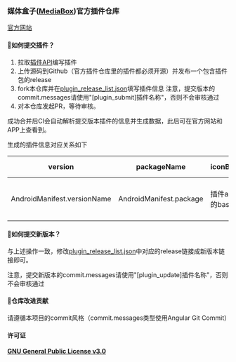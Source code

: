 ### 媒体盒子([MediaBox](https://github.com/RyensX/MediaBox))官方插件仓库

[官方网站](https://ryensx.github.io/MediaBoxPluginRepository/)

#### 👏如何提交插件？

1. 拉取[插件API](https://github.com/RyensX/MediaBoxPlugin)编写插件
2. 上传源码到Github（官方插件仓库里的插件都必须开源）并发布一个包含插件包的release
3. fork本仓库并在[plugin_release_list.json](https://github.com/RyensX/MediaBoxPluginRepository/blob/main/plugin_release_list.json)填写插件信息
   注意，提交版本的commit.messages请使用"[plugin_submit]插件名称"，否则不会审核通过
4. 对本仓库发起PR，等待审核。

成功合并后CI会自动解析提交版本插件的信息并生成数据，此后可在官方网站和APP上查看到。

生成的插件信息对应关系如下

| version                     | packageName             | iconBase64          | sourcePath           | name          | apiVersion  | repoDesc                  | repoUr l              |
| ----------------------------- | ------------------------- | --------------------- | ---------------------- | --------------- | ------------- | --------------------------- | ----------------------- |
| AndroidManifest.versionName | AndroidManifest.package | 插件apk图标的base64 | releaseAsset下载地址 | 插件apk应用名 | 插件API版本 | 插件对应仓库的Description | 目前是版本release链接 |

#### 🚀如何提交新版本？

与上述操作一致，修改[plugin_release_list.json](https://github.com/RyensX/MediaBoxPluginRepository/blob/main/plugin_release_list.json)中对应的release链接成新版本链接即可。

注意，提交新版本的commit.messages请使用"[plugin_update]插件名称"，否则不会审核通过

#### 🧩仓库改进贡献

请遵循本项目的commit风格（commit.messages类型使用Angular Git Commit）

#### 许可证

[**GNU General Public License v3.0**](LICENSE)

